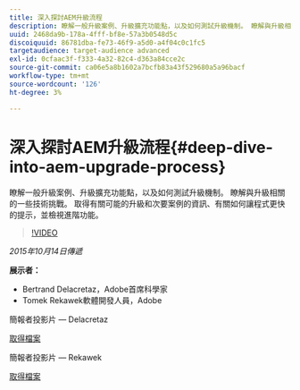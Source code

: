 ```yaml
---
title: 深入探討AEM升級流程
description: 瞭解一般升級案例、升級擴充功能點，以及如何測試升級機制。 瞭解與升級相關的一些技術挑戰。 取得有關可能的升級和次要案例的資訊、有關如何讓程式更快的提示，並檢視進階功能。
uuid: 2468da9b-178a-4fff-bf8e-57a3b0548d5c
discoiquuid: 86781dba-fe73-46f9-a5d0-a4f04c0c1fc5
targetaudience: target-audience advanced
exl-id: 0cfaac3f-f333-4a32-82c4-d363a84cce2c
source-git-commit: ca06e5a8b1602a7bcfb83a43f529680a5a96bacf
workflow-type: tm+mt
source-wordcount: '126'
ht-degree: 3%

---
```


# 深入探討AEM升級流程{#deep-dive-into-aem-upgrade-process}

瞭解一般升級案例、升級擴充功能點，以及如何測試升級機制。 瞭解與升級相關的一些技術挑戰。 取得有關可能的升級和次要案例的資訊、有關如何讓程式更快的提示，並檢視進階功能。

>[!VIDEO](https://video.tv.adobe.com/v/19376/?quality=9)

*2015年10月14日傳遞*

**展示者：**

* Bertrand Delacretaz，Adobe首席科學家
* Tomek Rekawek軟體開發人員，Adobe

簡報者投影片 — Delacretaz

[取得檔案](assets/aemgems-upgrades-2015-bdelacretaz.pdf)

簡報者投影片 — Rekawek

[取得檔案](assets/aemgems-upgrades-2015-trekaewk.pdf)
<!--
[Get back to the Overview](https://helpx.adobe.com/experience-manager/kt/eseminars/gems/aem-index.html)
-->
